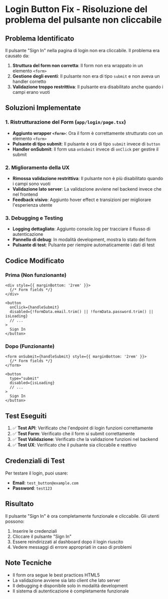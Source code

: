 # Login Button Fix - Risoluzione del problema del pulsante non cliccabile

## Problema Identificato

Il pulsante "Sign In" nella pagina di login non era cliccabile. Il problema era causato da:

1. **Struttura del form non corretta**: Il form non era wrappato in un elemento `<form>`
2. **Gestione degli eventi**: Il pulsante non era di tipo `submit` e non aveva un handler corretto
3. **Validazione troppo restrittiva**: Il pulsante era disabilitato anche quando i campi erano vuoti

## Soluzioni Implementate

### 1. Ristrutturazione del Form (`app/login/page.tsx`)

- **Aggiunto wrapper `<form>`**: Ora il form è correttamente strutturato con un elemento `<form>`
- **Pulsante di tipo submit**: Il pulsante è ora di tipo `submit` invece di `button`
- **Handler onSubmit**: Il form usa `onSubmit` invece di `onClick` per gestire il submit

### 2. Miglioramento della UX

- **Rimossa validazione restrittiva**: Il pulsante non è più disabilitato quando i campi sono vuoti
- **Validazione lato server**: La validazione avviene nel backend invece che nel frontend
- **Feedback visivo**: Aggiunto hover effect e transizioni per migliorare l'esperienza utente

### 3. Debugging e Testing

- **Logging dettagliato**: Aggiunto console.log per tracciare il flusso di autenticazione
- **Pannello di debug**: In modalità development, mostra lo stato del form
- **Pulsante di test**: Pulsante per riempire automaticamente i dati di test

## Codice Modificato

### Prima (Non funzionante)
```tsx
<div style={{ marginBottom: '2rem' }}>
  {/* Form fields */}
</div>

<button
  onClick={handleSubmit}
  disabled={!formData.email.trim() || !formData.password.trim() || isLoading}
  // ...
>
  Sign In
</button>
```

### Dopo (Funzionante)
```tsx
<form onSubmit={handleSubmit} style={{ marginBottom: '2rem' }}>
  {/* Form fields */}
</form>

<button
  type="submit"
  disabled={isLoading}
  // ...
>
  Sign In
</button>
```

## Test Eseguiti

1. ✅ **Test API**: Verificato che l'endpoint di login funzioni correttamente
2. ✅ **Test Form**: Verificato che il form si submit correttamente
3. ✅ **Test Validazione**: Verificato che la validazione funzioni nel backend
4. ✅ **Test UX**: Verificato che il pulsante sia cliccabile e reattivo

## Credenziali di Test

Per testare il login, puoi usare:
- **Email**: `test_button@example.com`
- **Password**: `test123`

## Risultato

Il pulsante "Sign In" è ora completamente funzionale e cliccabile. Gli utenti possono:

1. Inserire le credenziali
2. Cliccare il pulsante "Sign In"
3. Essere reindirizzati al dashboard dopo il login riuscito
4. Vedere messaggi di errore appropriati in caso di problemi

## Note Tecniche

- Il form ora segue le best practices HTML5
- La validazione avviene sia lato client che lato server
- Il debugging è disponibile solo in modalità development
- Il sistema di autenticazione è completamente funzionale 